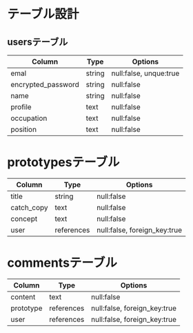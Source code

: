# テーブル設計
## usersテーブル

| Column             | Type       | Options                |
| ------------------ | ---------- | ---------------------- |
| emal               | string     | null:false, unque:true |
| encrypted_password | string     | null:false             |
| name               | string     | null:false             |
| profile            | text       | null:false             |
| occupation         | text       | null:false             |
| position           | text       | null:false             |

# prototypesテーブル

| Column             | Type       | Options                      | 
| ------------------ | ---------- | ---------------------------- |
| title              | string     | null:false                   |
| catch_copy         | text       | null:false                   |
| concept            | text       | null:false                   |
| user               | references | null:false, foreign_key:true |

# commentsテーブル

| Column             | Type       | Options                      |
| ------------------ | ---------- | ---------------------------- |
| content            | text       | null:false                   |
| prototype          | references | null:false, foreign_key:true |
| user               | references | null:false, foreign_key:true |



